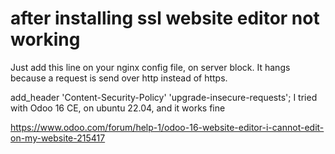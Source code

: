 

# after installing ssl website editor not working

Just add this line on your nginx config file, on server block. It hangs because a request is send over http instead of https.

add_header 'Content-Security-Policy' 'upgrade-insecure-requests'; 
I tried with Odoo 16 CE, on ubuntu 22.04, and it works fine


https://www.odoo.com/forum/help-1/odoo-16-website-editor-i-cannot-edit-on-my-website-215417


























